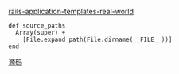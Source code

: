 [rails-application-templates-real-world](https://www.sitepoint.com/rails-application-templates-real-world/)


	def source_paths
	  Array(super) + 
	    [File.expand_path(File.dirname(__FILE__))]
	end
	
	
	
[源码](https://github.com/rails/rails/tree/bee9434cdf4f56dc51027a8890cf04f506544735/railties/lib/rails)	